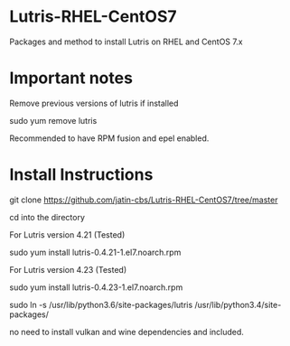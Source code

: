 # Lutris-RHEL-CentOS7
Packages and method to install Lutris on RHEL and CentOS 7.x

# Important notes

Remove previous versions of lutris if installed 

sudo yum remove lutris

Recommended to have RPM fusion and epel enabled.

# Install Instructions

git clone https://github.com/jatin-cbs/Lutris-RHEL-CentOS7/tree/master

cd into the directory 

For Lutris version 4.21 (Tested)

sudo yum install lutris-0.4.21-1.el7.noarch.rpm

For Lutris version 4.23 (Tested)

sudo yum install lutris-0.4.23-1.el7.noarch.rpm

sudo ln -s /usr/lib/python3.6/site-packages/lutris /usr/lib/python3.4/site-packages/


no need to install vulkan and wine dependencies and included. 

